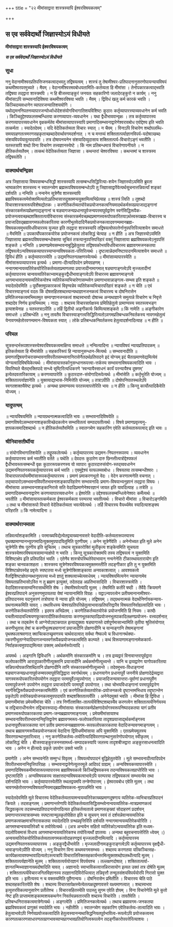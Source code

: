 +++
title = "२२ मीमांसाद्वारा शास्त्रस्यापि ईश्वरविषयकत्वम्"

+++


## स एव सर्ववेदार्थो जिज्ञास्योऽयं विधीयते

**मीमांसाद्वारा शास्त्रस्यापि ईश्वरविषयकत्वम्**

***स एव सर्ववेदार्थो जिज्ञास्योऽयं विधीयते***

### सुधा

ननु वेदानामीश्वरप्रतिपत्तिजनकत्वाद्भवतु तद्विषयत्वम् । शास्त्रं तु तेषामीश्वर-प्रतिपादनानुसरणोपायन्यायविषयं कथमीश्वरपरमुच्यते । मैवम् । वेदानामीश्वरमवबोधयतामिति-कर्तव्यता हि मीमांसा । तेनोपकारकत्वाद्भवति तद्विषया तद्द्वारा शास्त्रमपि । न हि बीजस्याङ्कुरं जनयतः सहकारिणो जलादेरङ्कुरो न कार्यम् । ननु मीमांसाऽपि सम्भावनादिविषया कथमीश्वरविषया भवति । मैवम् । द्विविधं खलु कर्म कारकं भवति । किञ्चिदव्यवधानेन व्यापारजन्यातिशययोगि । यथोद्यमननिपतनव्यापारजन्योर्ध्वाधोदेशसंयोगविभागातिशयविशिष्टः कुठारः कर्तृव्यापारस्याव्यवधानेन कर्म भवति । किञ्चिदुद्देश्यफलसम्बन्धितया करणव्यापार-व्यवधानेन । यथा द्वैधीभाववान्वृक्षः । तत्र कर्तृव्यापारस्य करणव्यापारव्यवधानेन वृक्षकर्मतेव मीमांसाव्यापारस्यापि प्रमाणादिसम्भवनाद्वारेणेश्वरावबोध एवोद्देश्य इति भवति तत्कर्मता । स्यादेतदेवम् । यदि वेदेतिकर्तव्यता विचारः स्यात् । न चैवम् । विनाऽपि विचारेण शब्दोपलब्धि-समयग्रहणतत्स्मरणसहकृताच्छब्दादेवार्थावगमदर्शनात् । न च मन्तव्यं शक्तितात्पर्याज्ञानविपर्य-यदोषाञ्छब्दः संशयविपर्ययावुत्पादयति । तत्र दोषापनयनेन संशयादिव्युदासाय शक्तितात्पर्य-विचारोऽङ्गं भवतीति । यतस्तत्रापि शब्दो विना विचारेण तत्त्वज्ञानस्येष्टे । किं नाम प्रतिबन्धमात्रं विचारेणापनीयते । न हीतिकर्तव्यतैवम् । तत्कथं वेदेतिकर्तव्यता जिज्ञासा । कथन्तरां चेश्वरविषया । कथन्तमां च शास्त्रस्य तद्विषयतेति ।

### वाक्यार्थचन्द्रिका

अत्र जिज्ञासाया विषयसम्बन्धसिद्धौ शास्त्रस्यापि तत्सम्बन्धसिद्धिरित्या-शयेन जिज्ञास्योऽयमिति ब्रुवता भाष्यकारेण शास्त्रस्य न स्वातन्त्र्येण ब्रह्मरूपविषयसम्बन्धोऽपि तु जिज्ञासाद्वारैवेत्यर्थसूचनात्तन्निवर्त्यां शङ्कां दर्शयति ॥ नन्विति ॥ नन्वनेन सूत्रेणैव शास्त्रस्यापि ब्रह्मविषयकत्वमेवोक्तमित्यतोऽप्रतिभासात्तदुक्तमप्ययुक्तमित्यभिप्रेत्याह ॥ शास्त्रं त्विति ॥ तुशब्दो विचारशास्त्रत्वरूपविशेषद्योतकः । करणेतिकर्तव्यतयोरेकप्रयोजनकत्वनियमादर्थकर्मरूपप्रयाजाद्यङ्गानां संस्कारकर्मरूपप्रोक्षणाद्यङ्गानां च षड्यागजन्यप्रधानापूर्वजन्यपरमापूर्वद्वारेण स्वर्गसिद्धिरूपैक-प्रयोजनत्ववच्छब्दशक्तितात्पर्यविचारस्य संस्कारकर्मवच्छब्दप्रमाणस्वरूपोपकारितयाऽर्थस्वरूपब्रह्म-विचारस्य च प्रयाजादिवद्ब्रह्मावगमफलोपकारितया कारणीभूतवेदादिनैकप्रयोजनकत्वादवगम्यमानब्रह्म-विषयकत्वमुभयविधविचारस्य युज्यत इति तद्द्वारा शास्त्रस्यापि तद्विषयत्वोपपत्तेर्नानुपपत्तिरित्याशयेन समाधत्ते ॥ मैवमिति ॥ उपकार्योपकारकयोरेक प्रयोजनकत्वं लोकसिद्धं चेत्याह ॥ न हीति ॥ अत्र जिज्ञास्योऽयमिति जिज्ञासाया ब्रह्मरूपविषयसम्बन्धोक्तया सूचितं तत्रत्यानुपपत्तिपरिहारं वक्तुं जिज्ञासाया ब्रह्मविषयकत्वेऽनुपपत्तिं शङ्कते ॥ नन्विति ॥ प्रमाणप्रमेयसम्भावनाबुद्धिहेतुतया तद्विषयकोभयविधविचारस्य ब्रह्मावगमजनकतया तद्विषयत्वेऽन्यविषयकव्यापारस्याप्यन्यविषयकता-पत्तिरित्यर्थः । दृष्टत्वान्नेदमनिष्टापादनमित्याशयेन समाधत्ते ॥ द्विविधं हीति ॥ कर्तृव्यापारस्येति ॥ उद्यमनिपतनलक्षणस्येत्यर्थः ॥ मीमांसाव्यापारस्येति ॥ मीमांसारूपव्यापारस्य इत्यर्थः । प्रमाणा-दीत्यादिपदेन प्रमेयग्रहणम् । नन्वागमान्वयव्यतिरेकयोरितिकर्तव्यताप्रमाणतया प्रयाजादीनामागमात् षड्यागाङ्गत्वेऽपि मृज्जलादीनां कर्तृव्यापारस्य चान्वयव्यतिरेकाभ्यामङ्कुरद्वैधीभावाङ्गत्वेऽपि विचारस्य ब्रह्मावगमाङ्गत्वे आगमाभावादन्वयव्यतिरेकयोश्च व्यतिरेकव्यभिचारेणासम्भवेन प्रमाणाभावान्नाङ्गत्व-सम्भव इति शङ्कते ॥ स्यादेतदेवमिति ॥ पूर्वोक्तमुपकारकत्वं विवृण्वन्नेव व्यतिरेकव्यभिचारपरिहारं शङ्कते ॥ न चेति ॥ एवं विचारस्याङ्गत्वं वदतः किं दोषसहितशब्दस्यान्यथाज्ञानजनकत्वं विचारस्य च दोषनिरासेन प्रमितिजनकत्वमभिमतमुत सम्यग्ज्ञानजनकत्वं शब्दस्वभावो दोषाच्च अन्यथाज्ञाने समुत्पन्ने विचारेण च निवृत्ते शब्दादेव निर्णय इत्यभिमतम् । नाद्यः । शब्दस्य विचारसापेक्षस्य प्रमितिहेतुत्वे प्रामाण्यस्य स्वतस्त्वभङ्ग इत्याशयेनाह ॥ यतस्तत्राऽपीति ॥ तर्हि द्वितीयो अङ्गीकार्यः किमित्याशङ्कते ॥ किं नामेति ॥ अङ्गीकारेण समाधत्ते ॥ प्रतिबन्धेति ॥ ननु तावतैव विचारस्याङ्गत्वसिद्धिरित्यतोऽवगमप्रतिबन्धकनिवर्तकस्य नावगमहेतुत्वं येनावगमहेतोरवगम्यमान-विषयकता स्यात् । लोके प्रतिबन्धकनिवर्तकस्य हेतुत्वादर्शनादित्याह ॥ न हीति ॥

### परिमल

सूत्रसन्दर्भरूपशास्त्रस्येश्वरविषयकत्वमाक्षिप्य समाधत्ते ॥ नन्वित्यादिना ॥ न्यायविषयं न्यायप्रतिपादकम् ॥ इतिकर्तव्यता हि मीमांसेति ॥ सहकारिरूपं हि न्यायानुसन्धान-मित्यर्थः ॥ सम्भावनादीति ॥ प्रमाणतद्विषयगोचरासम्भावनाविपरीतसम्भवनानिरासेनैतदर्थप्रतिपादने इदं योग्यम् इदं चैतत्प्रमाणवेद्यमित्येवं योग्यत्वादिविषयिकेत्यर्थः । मीमांसायास्तर्कानुसन्धानरूपत्त्वा-त्तर्कस्य सम्भावनाविषयकत्वादिति भावः । विवरिष्यते चैतद्भक्तिपादे सन्ध्ये सृष्टिरित्यधिकरणे ‘स्वन्यायैस्साधनं कार्यं परन्यायैश्च दूषणम्’ इत्येतदवतारिकायाम् ॥ करणव्यापारेति ॥ कुठारदारु-संयोगादिरूपेत्यर्थः ॥ मीमांसेति ॥ कर्तृभूतेति योज्यम् ॥ शक्तितात्पर्याज्ञानेति ॥ युक्तयाद्याभास-निमित्तेति योज्यम् ॥ तत्राऽपीति ॥ दोषोपनिपातस्थलेऽपि स्वगतशक्तयैवेष्ट इत्यर्थः । अन्यथा प्रामाण्यस्य परतस्त्वापत्तेरिति भावः ॥ न हीति ॥ किन्तु कार्योत्पादिकैवेति योज्यम् ।

### यादुपत्यम्

॥ न्यायविषयमिति ॥ न्यायग्रथनात्मकत्वादिति भावः ॥ सम्भावनादिविषयेति ॥ प्रमाणविषयेऽसम्भावनाशङ्काविच्छेदकत्वेन सम्भावितत्वं सम्पादयतीत्यर्थः । विषये प्रमाणप्रवृत्त्यनु-ज्ञापकत्वमादिशब्दार्थः ॥ न हीतिकर्तव्यतैवमिति ॥ स्वातन्त्र्येण सहकारिण एवेति कर्तव्यतारूपत्वाद् इति भावः ॥

### श्रीनिवासतीर्थीया

॥ संयोगविभागातिशयेति ॥ तद्रूपफलेत्यर्थः । कर्तृव्यापारस्य उद्यमन-निपतनरूपस्य । व्यवधानेन कर्तृव्यापारस्य कर्म भवतीति वर्तते ॥ यथेति ॥ देवदत्तः कुठारेण दारु छिनत्तीत्यत्रोद्देश्यफलं द्वैधीभावस्तत्सम्बन्धी वृक्षः कुठाररूपकरणस्य यो व्यापारः कुठारदारुसंयोग-स्तद्य्ववधानेन उद्यमननिपतनरूपकर्तृव्यापारस्य कर्म भवति । एवमुद्देश्यं यत्फलमवबोधः । विषयतया तत्सम्बन्धीश्वरः । विचारापरपर्यायमीमांसारूपकर्तृव्यापारस्य । प्रमाणं प्रमाकरणभूतो वेदः । वेदेन करणात्मनेति वचनात् । तद्य्वापारोऽसम्भावनाविपरीतभावनाशङ्कापरिहारेण सम्भावनादिः प्रमाण-विषयाभ्यनुज्ञानं तद्द्वारा विषयः । मीमांसाया असम्भावनाशङ्कानिरासे सति वेदादिप्रमाणेनेश्वरज्ञानं जायत इति यावदित्याह ॥ तत्रेति ॥ प्रमाणादिसम्भावनाद्वारेण करणव्यापारव्यवधानेन ॥ ईश्वरेति ॥ उद्देश्यफलसम्बन्धित्वेनेश्वरः कर्मेत्यर्थः ॥ भवतीति ॥ मीमांसायास्तत्कर्मकता ईश्वरकर्मकता परम्परया भवतीत्यर्थः । विचारो मीमांसा ॥ विचारोऽङ्गमिति ॥ तथा च मीमांसारूपो विचारो वेदेतिकर्तव्यता भवत्येवेत्यर्थः । तर्हि विचारस्य वैयर्थ्यमेव स्यादित्याशङ्क्य परिहरति ॥ किं नामेत्यादिना ॥

### वाक्यार्थरत्नमाला

तन्निवर्त्याशङ्कामिति । परमाख्यविद्येत्येतद्व्याख्यानावसरे वेदादीति-कर्तव्यतारूपस्यास्य पृथक्प्रामाण्यानभ्युपगमादित्युक्तमुपपादयितुमिति पूरणीयम् । अनेन सूत्रेणैवेति । अनेनोच्यत इति मूले अनेन सूत्रेणेति शेषः पूरणीय इति सूचितम् । तथाच सूत्रकारोक्तिं मूलीकृत्य शङ्केयमिति सूचयता शास्त्रस्येश्वरविषयत्वसामान्याक्षेपो न भवति । किन्तु सूत्रकारोक्तमपि तस्य तद्विषयत्वं न युक्तमिति विशिष्टाक्षेप इति प्रतिपादितं भवति । एतेनैव शास्त्रोपस्थितेरेवाभावान् नन्वनेनेति टीकास्थावतारायोग इति शङ्का चानवकाशहता । शास्त्रस्य सूत्रेणेश्वरविषयकत्वमुक्तमस्तीति तदङ्गीकार इति तु न युक्तमिति विशिष्टाक्षेपस्येह प्रवृत्तेः स्पष्टतया मध्ये सूत्रेणोक्तिशङ्काया अनवकाशत्वात् । आवश्यकत्वे वैतद्विशिष्टाक्षेपान्यथानुपपत्त्या मध्ये ज्ञातुं शक्यत्वाच्चेत्यवधेयम् । न्यायविषयमित्यनेन न्यायानामेव विषयताप्रतिभासोऽस्ति न तु ब्रह्मण इत्युक्तं, तदेतदाह अप्रतिभासादिति । विचारशास्त्रत्वेति । वेदादिशास्त्रासाम्यनिरासार्थमिति शेषः । तेषामीश्वरेत्यादि मूलम् । तेषामिति कर्तरि षष्ठी । तैर्वेदैः क्रियमाणे ईश्वरप्रतिपादने अनुसरणमुपायतया येषां न्यायानामिति विग्रहः । यद्वाऽन्यपरत्वेन प्रतीयमानानामीश्वर-प्रतिपादनस्य यदनुसरणं तत्रोपाया ये न्याया इति योज्यम् । तद्विषयम् । तद्ग्रथनात्मकं वेदार्थनिर्णायकन्याय-ग्रथनात्मकमिति यावत् । तथाविधस्य चेश्वरप्रतिपत्तिहेतुत्वाभावात्प्रतिपत्तिद्वारैव विषयतानिर्वाह्यत्वादिति भावः । करणेतिकर्तव्यतयोरिति । इदमत्र अभिप्रेतम् । करणेतिकर्तव्यतयोरेकं प्रयोजनमिति हि नियमः । काष्ठैः पचतीत्यादावधिश्रयणफूत्कारादीतिकर्तव्यतायाः करणभूतकाष्ठादिप्रयोजनभूतपाकादिलक्षणप्रयोजन- वत्त्वदर्शनात् । तथा च तद्बलेन ये आग्नेयोऽष्टाकपाल इत्याद्युक्ताः षड्यागास्ते दर्शपूर्णमासाभ्यामिति तृतीया श्रुतिसंयोगात् करणीभूतास् तेषां च करणीभूतषड्यागानां प्रयाजादीनि प्रोक्षणादीनि च यान्यङ्गानि तेषामङ्गानां पृथक्फलाश्रवणात् क्वाचित्कतच्छ्रवणस्य चार्थवादत्वात् सर्वथा नैष्फल्ये च विधानानर्थक्या-त्करणीभूताग्नेयादियागजन्यस्वर्गरूपैकप्रयोजनकत्वमिति कल्प्यते । कथं विरूपाणामङ्गानामेककार्य-निर्वाहकत्वमुपपाद्यमित्यत उक्तम् अर्थकर्मरूपेत्यादि ।

अयमर्थः । अङ्गानि द्विविधानि । अर्थकर्माणि संस्कारकर्माणि च । तत्र द्रव्यद्वारं विनावान्तरापूर्वद्वारा फलोपकारीणि आरादुपकारीणीत्युक्तानि प्रयाजादीनि अर्थकर्माणीत्युच्यन्ते । यानि च द्रव्यद्वारेण यागोपकारितया सन्निपत्योपकारिशब्दितानि प्रोक्षणादीनि तानि संस्कारकर्माणीत्युच्यन्ते । तदेवमुभय-विधाङ्गानां षड्यागजन्यप्रधानापूर्वजन्मपरमापूर्वसिद्धिद्वारा स्वर्गार्थत्वम् । प्रधानयागेन प्रधानापूर्वे जननीये प्रोक्षणादेर्द्रव्यद्वारा यागस्वरूपोपकारितयोपयोगेन तद्द्वारा परमापूर्वेऽप्युपयोगात् । प्रयाजादिजन्यावान्तरा-पूर्वाणां प्रधानापूर्वेण परमापूर्वजनने उपयोगेन तद्द्वारा प्रयाजादेरपि परमापूर्वे उपयोगात् । तथा चोभयविधाङ्गानां परमापूर्वद्वारेण स्वर्गसिद्धिरूपैकप्रयोजनकत्वमितीति । एवं करणेतिकर्तव्यतयोरेक-प्रयोजनकत्वे दृष्टान्तमभिधाय तद्दृष्टान्तेन प्रकृतेऽपि तयोरेकप्रयोजनकत्वमुपपादयति शब्दशक्तितात्पर्येति । अनेनेदमुक्तं भवति । मीमांसा हि द्विविधा । प्रमाणमीमांसा प्रमेयमीमांसा चेति । तत्र निर्णीतशक्ति-तात्पर्यविशिष्टशब्दस्यैव करणत्वेन शक्तितात्पर्यनिर्णयस्य च तद्विचाराधीनत्वेन तद्विचाररूपाद्य-मीमांसायाः संस्कारकर्मप्रोक्षणादेर्यागस्वरूपनिष्पादकतया यागं प्रतीव प्रमाणस्वरूपोपकारकतया प्रमाण-जन्यब्रह्मावगमाङ्गत्वम् ।
प्रमेयमीमांसायाश्च सम्भावनाविपरीतभावनानिवृत्तिद्वारेण ब्रह्मावगमरूप-फलोपकारितया तादृशप्रयाजाद्यर्थकर्माङ्गस्य प्रधानापूर्वोपकारकतया यागं प्रतीव प्रमाणजन्यब्रह्मावगम-रूपफलोपकारकतया वेदादिजन्यावगमाङ्गत्वम् । तथाच ब्रह्मावगमरूपैकप्रयोजनकत्वं वेदादिना द्विविधमीमांसाया अपि युक्तमिति । एतत्प्रमेयमूलस्य विवरणग्रन्थानुसारित्वात् । ननु करणेतिकर्तव्य-तयोरित्यादिविवरणग्रन्थानुसारेणोपयोगात् स्वीकृतम् । लोकसिद्धं चेति । बीजस्याङ्कुरजननसामर्थ्य-सम्पादकस्यापि जलस्य तादृशबीजद्वारा अङ्कुरसाधनत्वादिति भावः । अनेन न हीत्यादेः प्रकृते उपयोग उक्तो भवति ।

प्रमाणेति । अनेन सम्भावनेति सम्मुग्धं विवृतम् । विषयत्वोपपादनं बुद्धिहेतुतयेति । मूले सम्भावनादीत्यादिपदेन विपरीतभावनानिवृत्तिपरिग्रहः । सम्भावनाद्वारेणेत्युत्तरमूले आदिपदं ग्राह्यम् । अन्यविषयकव्यापारस्येति । प्रमाणादिविषयकमीमांसारूपव्यापारस्य ब्रह्मविषयकत्वे किञ्चिद्विषयकस्य तदन्यविषयकत्वप्राप्तेरिति भावः । दृष्टत्वादिति । अन्यविषयकस्य साक्षात्तदन्यविषयकत्वाभावेऽपि परम्परया तद्विषयकत्वं सम्भवत्येव तथा दर्शनादिति भावः । कर्तृव्यापारस्येतीति स्थलद्वयमपि तन्त्रेणोपात्तम् । ईश्वरावबोध एवेति मूलम् । तथा चावगमहेतोरवगम्यविषयतानियमाद्ब्रह्मविषयकत्व-मुपपन्नमिति भावः ।

स्यादेतदेवमिति मूले विचारस्य वेदेतिकर्तव्यतायामन्वयव्यतिरेकाख्यप्रमाणदूषणाय व्यतिरेक-व्यभिचारप्रतिपादनं क्रियते । तदसङ्गतम् । प्रमाणान्तरेणापि वेदेतिकर्तव्यतासिद्धिसम्भवेनान्वयव्यतिरेक-मात्रप्रमाणकत्वं सिद्धवत्कृत्य तदसम्भवप्रतिपादनायोगादित्यत इतिकर्तव्यतात्वे प्रमाणसङ्ख्यां सोदाहरणं प्रदर्शयन् प्रमाणान्तरस्यात्रासम्भवः स्पष्टत्वान्मूलकृतोपेक्षित इति च सूचयन् स्वयं तं दर्शयन्नेवान्वयव्यतिरेक प्रमाणकत्वपक्षमात्रनिरासकतया स्यादेतदिति ग्रन्थप्रवृत्तिरिति दर्शयति नन्वागमान्वयव्यतिरेकयोरिति । आगमश्चान्वयव्यतिरेकौ च तयोरेवेत्यर्थः । (अत्र अन्वयेन सहितो व्यतिरेकोऽन्वयव्यतिरेक इति मध्यम-पदलोपिसमासं विधाय आगमश्चान्वयव्यतिरेकश्च तयोरित्यर्थो ज्ञातव्यः । अन्यथा बहुवचनापत्तेरिति ध्येयम् ।) अन्वयव्यतिरेकयोरितिकर्तव्यतात्वगमकत्वोदाहरणद्वयं मृज्जलादीनामित्यादि । कर्तृव्यापारस्य उद्यमननिपतनरूपव्यापारस्य । अङ्कुरद्वैधीभावेति । मृज्जलादीनामङ्कुराङ्गत्वेऽपि कर्तृव्यापारस्य वृक्षद्वैधी-भावाङ्गत्वेऽपीति योज्यम् । ननु विचारेण विना कथमवगमसम्भवः । शब्दस्य करणतया यत्किञ्चित्सह-कार्यपेक्षत्वावश्यम्भावादित्यतोऽस्त्यत्रापि विचारातिरिक्तसहकार्यन्तरमित्युक्तशब्दोपलब्धीत्यादि मूलम् । शक्तितात्पर्यज्ञानेति मूलम् । शक्तितात्पर्ययोरज्ञानं विपर्ययश्च । तल्लक्षणदोषात् । शक्तितात्पर्या-ज्ञानतन्मिथ्याज्ञानाख्यदोषादिति यावत् । अज्ञानादेः स्वाभाविकत्वात्तन्निरासायोग इत्यत उक्तं तत्र दोषेति मूलम् । शक्तितात्पर्यविचारजनितविज्ञानस्य तदज्ञानादिविरोधित्वात् तन्निवृत्तौ तन्मूलसंशयविपर्ययोरपि निरासो युक्त इति भावः । इतीत्यस्य न च वक्तव्यमिति पूर्वेणान्वयः । दोषनिरासेन प्रमितीति । विचारस्य चेति पाठे शब्दसहकारितयेति शेषः । शब्दस्य विचारसापेक्षस्येत्येतत्पक्षदूषणावसरे वक्ष्यमाणत्वात् । शब्दस्वभाव इत्युत्तरविकल्पानुसारेण प्रतीतेश्च । विचारसहितस्येति पाठस्तु सुगम एवेति ज्ञेयम् । विना विचारेणेति मूले कुतो नेष्ट इति प्राप्तामाशङ्कामाशयकथनेन निवर्तयन्नवतारयति शब्दस्य विचारेति । तावतैवेति । प्रतिबन्धनिरासकत्वमात्रेणेत्यर्थः । अङ्गत्वेति । प्रमितिजनकत्वेत्यर्थः । तथाच ब्रह्मावगम-जनकतया ब्रह्मविषयकत्वं प्रागुक्तं स्यादेवेति भावः । नहीतीति । स्वातन्त्र्येण सहकारिण एवेतिकर्तव्य-तात्वादिति भावः । हेतुत्वाभावेऽपि निर्णयप्रयोजकत्वादिति हेतुत्वस्यानन्यथासिद्धनियतपूर्वभावित्व-रूपत्वेऽपि प्रयोजकत्वस्य कारणतत्कारणसाधारणतत्प्रागभावव्याप्यप्रागभावप्रतियोगित्वरूपत्वेन तदङ्गीकारोपपत्तेरित्याशयः ।


